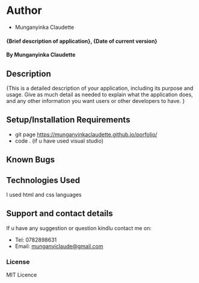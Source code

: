 # Author
* Munganyinka Claudette
#### {Brief description of application}, {Date of current version}
#### By **Munganyinka Claudette**
## Description
{This is a detailed description of your application, including its purpose and usage.  Give as much detail as needed to explain what the application does, and any other information you want users or other developers to have. }
## Setup/Installation Requirements
* git page https://munganyinkaclaudette.github.io/porfolio/
* code . (if u have used visual studio)
## Known Bugs

## Technologies Used
I used html and css languages
## Support and contact details
If u have any suggestion or question kindlu contact me on:
* Tel: 0782898631
* Email: munganyiclaude@gmail.com
### License
MIT Licence
  